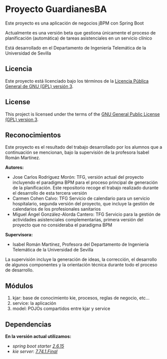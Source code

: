 # Proyecto GuardianesBA

Este proyecto es una aplicación de negocios jBPM con Spring Boot

Actualmente es una versión beta que gestiona únicamente el proceso de planificación (automática) de tareas asistenciales en un servicio clínico

Está desarrollado en el Departamento de Ingeniería Telemática de la Universidad de Sevilla

## Licencia

Este proyecto está licenciado bajo los términos de la [Licencia Pública General de GNU (GPL) versión 3](https://www.gnu.org/licenses/gpl-3.0.html).


## License

This project is licensed under the terms of the [GNU General Public License (GPL) version 3](https://www.gnu.org/licenses/gpl-3.0.html).

## Reconocimientos

Este proyecto es el resultado del trabajo desarrollado por los alumnos que a continuación se mencionan, bajo la supervisión de la profesora Isabel Román Martínez.

**Autores:**
- Jose Carlos Rodríguez Morón: TFG, versión actual del proyecto incluyendo el paradigma BPM para el proceso principal de generación de la planificación. Este repositorio recoge el trabajo realizado durante el desarrollo de esta tercera versión
- Carmen Cohen Calvo: TFG Servicio de calendario para un servicio hospitalario, segunda versión del proyecto, que incluye la gestión de calendarios de los profesionales sanitarios
- Miguel Ángel González-Alorda Cantero: TFG Servicio para la gestión de actividades asistenciales complementarias, primera versión del proyecto que no consideraba el paradigma BPM

**Supervisora:**
- Isabel Román Martínez, Profesora del Departamento de Ingeniería Telemática de la Universidad de Sevilla

La supervisión incluye la generación de ideas, la corrección, el desarrollo de algunos componentes y la orientación técnica durante todo el proceso de desarrollo.


## Módulos
1. kjar: base de conocimiento kie, procesos, reglas de negocio, etc...
2. service: la aplicación
3. model: POJOs compartidos entre kjar y service
## Dependencias
**En la versión actual utilizamos:**
* _spring boot starter_ [_2.6.15_](https://mvnrepository.com/artifact/org.springframework.boot/spring-boot-starter/2.6.15)
* _kie server_: [_7.74.1.Final_](https://mvnrepository.com/artifact/org.kie/kie-server-spring-boot-starter/7.74.1.Final)
